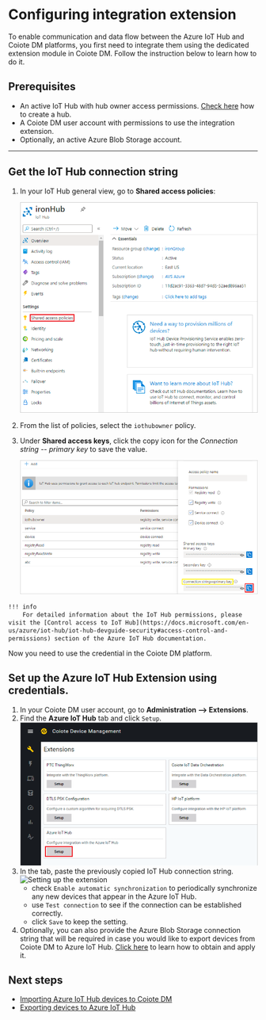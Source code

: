 # Configuring integration extension

To enable communication and data flow between the Azure IoT Hub and Coiote DM platforms, you first need to integrate them using the dedicated extension module in Coiote DM. Follow the instruction below to learn how to do it.

## Prerequisites

  - An active IoT Hub with hub owner access permissions. [Check here](https://docs.microsoft.com/en-us/azure/iot-hub/iot-hub-create-through-portal) how to create a hub.
  - A Coiote DM user account with permissions to use the integration extension.
  - Optionally, an active Azure Blob Storage account.
__________________
## Get the IoT Hub connection string

  1. In your IoT Hub general view, go to **Shared access policies**:

     ![IoT Hub Shared access policies](images/azure_hub_credentials.png "IoT Hub Shared access policies")

  2. From the list of policies, select the `iothubowner` policy.
  3. Under **Shared access keys**, click the copy icon for the *Connection string -- primary key* to save the value.

     ![IoT Hub Connection string](images/connection_string.png "IoT Hub Connection string")

    !!! info
        For detailed information about the IoT Hub permissions, please visit the [Control access to IoT Hub](https://docs.microsoft.com/en-us/azure/iot-hub/iot-hub-devguide-security#access-control-and-permissions) section of the Azure IoT Hub documentation.

  Now you need to use the credential in the Coiote DM platform.

## Set up the **Azure IoT Hub Extension** using credentials.  

   1. In your Coiote DM user account, go to **Administration --> Extensions**.
   2. Find the **Azure IoT Hub** tab and click `Setup`.
      ![Azure IoT Hub extension](images/azure_extension.png "Azure IoT Hub extension")
   3. In the tab, paste the previously copied IoT Hub connection string.
      ![Setting up the extension](images/extension_setup.png "Setting up the extension")
      - check `Enable automatic synchronization` to periodically synchronize any new devices that appear in the Azure IoT Hub.
      - use `Test connection` to see if the connection can be established correctly.
      - click `Save` to keep the setting.
   4. Optionally, you can also provide the Azure Blob Storage connection string that will be required in case you would like to export devices from Coiote DM to Azure IoT Hub. [Click here](../Device_operations/Exporting_devices_to_Azure_IoT_Hub/#get-the-azure-blob-storage-connection-string) to learn how to obtain and apply it.

## Next steps
 - [Importing Azure IoT Hub devices to Coiote DM](Device_operations/Importing_devices_to_Coiote_DM.md)
 - [Exporting devices to Azure IoT Hub](Device_operations/Exporting_devices_to_Azure_IoT_Hub.md)
